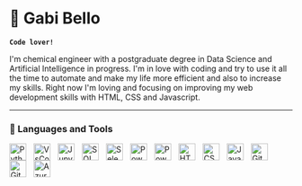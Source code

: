 # 🦉 Gabi Bello

**`Code lover!`**

I'm chemical engineer with a postgraduate degree in Data Science and Artificial Intelligence in progress. I'm in love with coding and try to use it all the time to automate and make my life more efficient and also to increase my skills. Right now I'm loving and focusing on improving my web development skills with HTML, CSS and Javascript.

---

### 🧰 Languages and Tools

<img align="left" alt="Python" width="30px" style="padding-right:10px;" src="https://cdn.jsdelivr.net/gh/devicons/devicon/icons/python/python-plain.svg" />
<img align="left" alt="VsCode" width="30px" style="padding-right:10px;" src="https://user-images.githubusercontent.com/25181517/192108891-d86b6220-e232-423a-bf5f-90903e6887c3.png" />
<img align="left" alt="Jupyter Notebook" width="30px" style="padding-right:10px;" src="https://user-images.githubusercontent.com/25181517/183914128-3fc88b4a-4ac1-40e6-9443-9a30182379b7.png" />
<img align="left" alt="SQL" width="30px" style="padding-right:10px;" src="https://github.com/marwin1991/profile-technology-icons/assets/19180175/3b371807-db7c-45b4-8720-c0cfc901680a" />
<img align="left" alt="Selenium" width="30px" style="padding-right:10px;" src="https://user-images.githubusercontent.com/25181517/184103699-d1b83c07-2d83-4d99-9a1e-83bd89e08117.png" />
<img align="left" alt="PowerBI" width="30px" style="padding-right:10px;" src="https://github.com/microsoft/PowerBI-Icons/raw/main/PNG/Power-BI.png" />
<img align="left" alt="PowerApps" width="30px" style="padding-right:10px;" src="https://github.com/microsoft/PowerBI-Icons/raw/main/PNG/Power-Apps-Colored.png" />
<img align="left" alt="HTML" width="30px" style="padding-right:10px;" src="https://user-images.githubusercontent.com/25181517/192158954-f88b5814-d510-4564-b285-dff7d6400dad.png" />
<img align="left" alt="CSS" width="30px" style="padding-right:10px;" src="https://user-images.githubusercontent.com/25181517/183898674-75a4a1b1-f960-4ea9-abcb-637170a00a75.png" />
<img align="left" alt="JavaScript" width="30px" style="padding-right:10px;" src="https://user-images.githubusercontent.com/25181517/183898054-b3d693d4-dafb-4808-a509-bab54cf5de34.png" />
<img align="left" alt="Git" width="30px" style="padding-right:10px;" src="https://user-images.githubusercontent.com/25181517/189715289-df3ee512-6eca-463f-a0f4-c10d94a06b2f.png" />
<img align="left" alt="GitHub" width="30px" style="padding-right:10px;" src="https://user-images.githubusercontent.com/25181517/117447155-6a868a00-af3d-11eb-9cfe-245df15c9f3f.png" />
<img align="left" alt="Azure" width="30px" style="padding-right:10px;" src="https://user-images.githubusercontent.com/25181517/183897015-94a058a6-b86e-4e42-a37f-bf92061753e5.png" />
<br />


#

#
<!--
<details>
 <summary><h3>👨‍💻 My Coding Journey</h3></summary>
   I started learning about code in college as a chemical engineering student and have done some nice projects like a pacman all built with C++. My passion started at that moment but I continued my
graduation thinking repeatedly about changing to Computer engineer. For 5 years I studied some python, javascript, html and c++. In 2022, I decided that I needed to change my choices and started focusing
on studying Power BI, and some tools that would help me with moving to a different area and working with data analysis. This year I started my postgraduation in Data Science and Artificial intelligence. 
-->
[linkedin]: https://www.linkedin.com/in/gabriela-gebara-bello-a9118a156/
